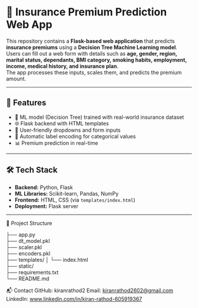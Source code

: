 # 🚀 Insurance Premium Prediction Web App

This repository contains a **Flask-based web application** that predicts **insurance premiums** using a **Decision Tree Machine Learning model**.  
Users can fill out a web form with details such as **age, gender, region, marital status, dependants, BMI category, smoking habits, employment, income, medical history, and insurance plan**.  
The app processes these inputs, scales them, and predicts the premium amount.

---

## 📌 Features
- 🧠 ML model (Decision Tree) trained with real-world insurance dataset  
- 🌐 Flask backend with HTML templates  
- 📝 User-friendly dropdowns and form inputs  
- 🔄 Automatic label encoding for categorical values  
- 📊 Premium prediction in real-time  

---

## 🛠 Tech Stack
- **Backend:** Python, Flask  
- **ML Libraries:** Scikit-learn, Pandas, NumPy  
- **Frontend:** HTML, CSS (via `templates/index.html`)  
- **Deployment:** Flask server  

---

📂 Project Structure

├── app.py                  
├── dt_model.pkl            
├── scaler.pkl             
├── encoders.pkl            
├── templates/
│   └── index.html          
├── static/                 
├── requirements.txt       
└── README.md  

📬 Contact
GitHub: kiranrathod2
Email: kiranrathod2602@gmail.com
LinkedIn: www.linkedin.com/in/kiran-rathod-605919367


